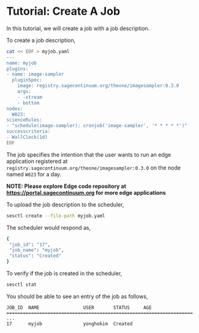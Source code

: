 # Tutorial: Create A Job
In this tutorial, we will create a job with a job description.

To create a job description,
```bash
cat << EOF > myjob.yaml
---
name: myjob
plugins:
- name: image-sampler
  pluginSpec:
    image: registry.sagecontinuum.org/theone/imagesampler:0.3.0
    args:
    - -stream
    - bottom
nodes:
  W023:
scienceRules:
- "schedule(image-sampler): cronjob('image-sampler', '* * * * *')"
successcriteria:
- WallClock(1d)
EOF
```

The job specifies the intention that the user wants to run an edge application registered at `registry.sagecontinuum.org/theone/imagesampler:0.3.0` on the node named `W023` for a day.

__NOTE: Please explore Edge code repository at https://portal.sagecontinuum.org for more edge applications__

To upload the job description to the scheduler,
```bash
sesctl create --file-path myjob.yaml
```

The scheduler would respond as,
```bash
{
 "job_id": "17",
 "job_name": "myjob",
 "status": "Created"
}
```

To verify if the job is created in the scheduler,
```bash
sesctl stat
```

You should be able to see an entry of the job as follows,
```
JOB_ID  NAME                USER       STATUS     AGE     
====================================================================
...
17      myjob               yonghokim  Created    
```
